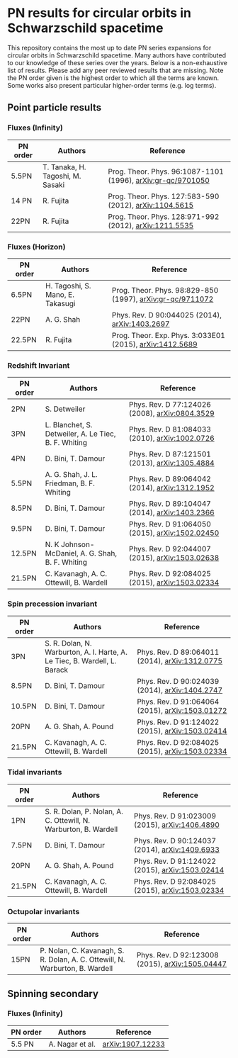 # PN results for circular orbits in Schwarzschild spacetime

This repository contains the most up to date PN series expansions for circular orbits in Schwarzschild spacetime. Many authors have contributed to our knowledge of these series over the years. Below is a non-exhaustive list of results. Please add any peer reviewed results that are missing. Note the PN order given is the highest order to which all the terms are known. Some works also present particular higher-order terms (e.g. log terms).

## Point particle results

### Fluxes (Infinity)

| PN order 	   | Authors                                              | Reference                                                                                          |
|--------------|------------------------------------------------------|----------------------------------------------------------------------------------------------------|
| 5.5PN        | T. Tanaka, H. Tagoshi, M. Sasaki                     | Prog. Theor. Phys. 96:1087-1101 (1996), [arXiv:gr-qc/9701050](https://arxiv.org/abs/gr-qc/9701050) |
| 14 PN        | R. Fujita                                            | Prog. Theor. Phys. 127:583-590 (2012), [arXiv:1104.5615](https://arxiv.org/abs/1104.5615)          |
| 22PN         | R. Fujita                                            | Prog. Theor. Phys. 128:971-992 (2012), [arXiv:1211.5535](https://arxiv.org/abs/1211.5535)          |

### Fluxes (Horizon)

| PN order 	   | Authors                                              | Reference                                                                                             |
|--------------|------------------------------------------------------|-------------------------------------------------------------------------------------------------------|
| 6.5PN        | H. Tagoshi, S. Mano, E. Takasugi                     | Prog. Theor. Phys. 98:829-850 (1997),    [arXiv:gr-qc/9711072](https://arxiv.org/abs/gr-qc/9711072)   |
| 22PN         | A. G. Shah                                           | Phys. Rev. D 90:044025 (2014), 	         [arXiv:1403.2697](https://arxiv.org/abs/1403.2697)           |
| 22.5PN       | R. Fujita                                            | Prog. Theor. Exp. Phys. 3:033E01 (2015), [arXiv:1412.5689](https://arxiv.org/abs/1412.5689)           |

### Redshift Invariant

| PN order 	   | Authors                                              | Reference                                      									    |
|--------------|------------------------------------------------------|-------------------------------------------------------------------------------------|
| 2PN          | S. Detweiler							              | Phys. Rev. D 77:124026 (2008), [arXiv:0804.3529](https://arxiv.org/abs/0804.3529)   |
| 3PN		   | L. Blanchet, S. Detweiler, A. Le Tiec, B. F. Whiting | Phys. Rev. D 81:084033 (2010), [arXiv:1002.0726](https://arxiv.org/abs/1002.0726)   |
| 4PN		   | D. Bini, T. Damour                                   | Phys. Rev. D 87:121501 (2013), [arXiv:1305.4884](https://arxiv.org/abs/1305.4884)   | 
| 5.5PN        | A. G. Shah, J. L. Friedman, B. F. Whiting            | Phys. Rev. D 89:064042 (2014), [arXiv:1312.1952](https://arxiv.org/abs/1312.1952)   |
| 8.5PN 	   | D. Bini, T. Damour                                   | Phys. Rev. D 89:104047 (2014), [arXiv:1403.2366](https://arxiv.org/abs/1403.2366)   |
| 9.5PN 	   | D. Bini, T. Damour                                   | Phys. Rev. D 91:064050 (2015), [arXiv:1502.02450](https://arxiv.org/abs/1502.02450) |
| 12.5PN	   | N. K Johnson-McDaniel, A. G. Shah, B. F. Whiting     | Phys. Rev. D 92:044007 (2015), [arXiv:1503.02638](https://arxiv.org/abs/1503.02638) |
| 21.5PN 	   | C. Kavanagh, A. C. Ottewill, B. Wardell              | Phys. Rev. D 92:084025 (2015), [arXiv:1503.02334](https://arxiv.org/abs/1503.02334) |

### Spin precession invariant

| PN order 	  | Authors								    								  | Reference									                                     	|
|-------------|---------------------------------------------------------------------------|-------------------------------------------------------------------------------------|
| 3PN         | S. R. Dolan, N. Warburton, A. I. Harte, A. Le Tiec, B. Wardell, L. Barack | Phys. Rev. D 89:064011 (2014), [arXiv:1312.0775](https://arxiv.org/abs/1312.0775)   |
| 8.5PN		  | D. Bini, T. Damour														  | Phys. Rev. D 90:024039 (2014), [arXiv:1404.2747](https://arxiv.org/abs/1404.2747)   |
| 10.5PN	  | D. Bini, T. Damour														  | Phys. Rev. D 91:064064 (2015), [arXiv:1503.01272](https://arxiv.org/abs/1503.01272) |
| 20PN		  | A. G. Shah, A. Pound												      | Phys. Rev. D 91:124022 (2015), [arXiv:1503.02414](https://arxiv.org/abs/1503.02414) |
| 21.5PN	  | C. Kavanagh, A. C. Ottewill, B. Wardell									  | Phys. Rev. D 92:084025 (2015), [arXiv:1503.02334](https://arxiv.org/abs/1503.02334) |

### Tidal invariants

| PN order  | Authors								    								| Reference										                                      |
|-----------|---------------------------------------------------------------------------|-------------------------------------------------------------------------------------|
| 1PN       | S. R. Dolan, P. Nolan, A. C. Ottewill, N. Warburton, B. Wardell           | Phys. Rev. D 91:023009 (2015), [arXiv:1406.4890](https://arxiv.org/abs/1406.4890)   |
| 7.5PN     | D. Bini, T. Damour                                                        | Phys. Rev. D 90:124037 (2014), [arXiv:1409.6933](https://arxiv.org/abs/1409.6933)   |
| 20PN      | A. G. Shah, A. Pound	                                                    | Phys. Rev. D 91:124022 (2015), [arXiv:1503.02414](https://arxiv.org/abs/1503.02414) |
| 21.5PN    | C. Kavanagh, A. C. Ottewill, B. Wardell                                   | Phys. Rev. D 92:084025 (2015), [arXiv:1503.02334](https://arxiv.org/abs/1503.02334) |

### Octupolar invariants

| PN order 	| Authors								    								   | Reference										                                     |
|-----------|------------------------------------------------------------------------------|-------------------------------------------------------------------------------------|
| 15PN      | P. Nolan, C. Kavanagh, S. R. Dolan, A. C. Ottewill, N. Warburton, B. Wardell | Phys. Rev. D 92:123008 (2015), [arXiv:1505.04447](https://arxiv.org/abs/1505.04447) |


## Spinning secondary

### Fluxes (Infinity)

| PN order 	   | Authors                                              | Reference                                                                                          |
|--------------|------------------------------------------------------|----------------------------------------------------------------------------------------------------|
| 5.5 PN	   | A. Nagar et al.									  | [arXiv:1907.12233](https://arxiv.org/abs/1907.12233)